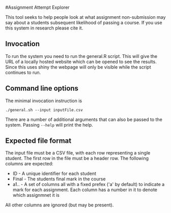 #Assignment Attempt Explorer

This tool seeks to help people look at what assignment non-submission may say 
about a students subsequent likelihood of passing a course. If you use this
system in research please cite it.

## Invocation

To run the system you need to run the general.R script. This will give the URL
of a locally hosted website which can be opened to see the results. Since this
uses shiny the webpage will only be visible while the script continues to run.

## Command line options

The minimal invocation instruction is

```
./general.sh --input inputFile.csv
```

There are a number of additional arguments that  can also be passed to the
system. Passing `--help` will print the help.

## Expected file format

The input file must be a CSV file, with each row representing a single student.
The first row in the file must be a header row. The following columns are
expected:
   * ID - A unique identifier for each student
   * Final - The students final mark in the course
   * a1.. - A set of columns all with a fixed prefex ('a' by default) to
     indicate a mark for each assignment. Each column has a number in it to
     denote which assignmnet it is 
 
All other columns are ignored (but may be present). 

